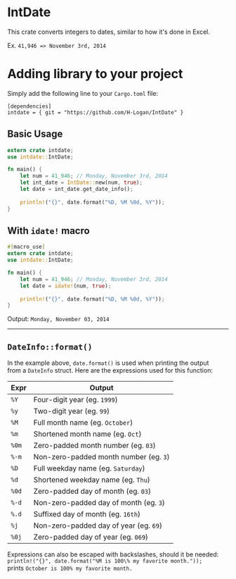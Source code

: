 # IntDate
This crate converts integers to dates, similar to how it's done in Excel.

Ex. `41,946 => November 3rd, 2014`

# Adding library to your project
Simply add the following line to your `Cargo.toml` file:  
```
[dependencies]
intdate = { git = "https://github.com/H-Logan/IntDate" }
```

## Basic Usage
```Rust
extern crate intdate;
use intdate::IntDate;

fn main() {
    let num = 41_946; // Monday, November 3rd, 2014
    let int_date = IntDate::new(num, true);
    let date = int_date.get_date_info();
    
    println!("{}", date.format("%D, %M %0d, %Y"));
}
```

## With `idate!` macro
```Rust
#[macro_use]
extern crate intdate;
use intdate::IntDate;

fn main() {
    let num = 41_946; // Monday, November 3rd, 2014
    let date = idate!(num, true);
    
    println!("{}", date.format("%D, %M %0d, %Y"));
}

```

Output: `Monday, November 03, 2014`

---

## `DateInfo::format()`

In the example above, `date.format()` is used when printing the output  
from a `DateInfo` struct. Here are the expressions used for this function:  

|Expr|Output|
|---|---|
|`%Y`|Four-digit year (eg. `1999`)
|`%y`|Two-digit year (eg. `99`)
|`%M`|Full month name (eg. `October`)
|`%m`|Shortened month name (eg. `Oct`)
|`%0m`|Zero-padded month number (eg. `03`)
|`%-m`|Non-zero-padded month number (eg. `3`)
|`%D`|Full weekday name (eg. `Saturday`)
|`%d`|Shortened weekday name (eg. `Thu`)
|`%0d`|Zero-padded day of month (eg. `03`)
|`%-d`|Non-zero-padded day of month (eg. `3`)
|`%.d`|Suffixed day of month (eg. `16th`)
|`%j`|Non-zero-padded day of year (eg. `69`)
|`%0j`|Zero-padded day of year (eg. `069`)

Expressions can also be escaped with backslashes, should it be needed:  
`println!("{}", date.format("%M is 100\% my favorite month."));`  
prints `October is 100% my favorite month.`
